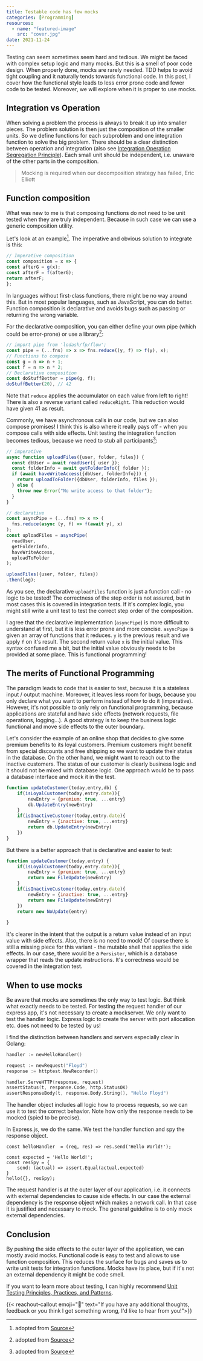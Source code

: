 ```yaml
---
title: Testable code has few mocks
categories: [Programming]
resources:
  - name: "featured-image"
    src: "cover.jpg"
date: 2021-11-24
---
```


Testing can seem sometimes seem hard and tedious. We might be faced with complex setup logic and many mocks. But this is a smell of poor code design. When properly done, mocks are rarely needed. TDD helps to avoid tight coupling and it naturally tends towards functional code. In this post, I cover how the functional style leads to less error prone code and fewer code to be tested. Moreover, we will explore when it is proper to use mocks.

## Integration vs Operation
When solving a problem the process is always to break it up into smaller pieces. The problem solution is then just the composition of the smaller units. So we define functions for each subproblem and one integration function to solve the big problem. There should be a clear distinction between operation and integration (also see [Integration Operation Segregation Principle](https://clean-code-developer.com/grades/grade-1-red/#Integration_Operation_Segregation_Principle_IOSP)).
Each small unit should be independent, i.e. unaware of the other parts in the composition.
> Mocking is required when our decomposition strategy has failed, Eric Elliott


## Function composition
What was new to me is that composing functions do not need to be unit tested when they are truly independent. Because in such case we can use a generic composition utility.

Let's look at an example[^1]. The imperative and obvious solution to integrate is this:

[^1]: adopted from [Source](https://medium.com/javascript-scene/mocking-is-a-code-smell-944a70c90a6a)
```js
// Imperative composition  
const composition = x => {  
const afterG = g(x);  
const afterF = f(afterG);  
return afterF;  
};
```

In languages without first-class functions, there might be no way around this. But in most popular languages, such as JavaScript, you can do better. Function composition is declarative and avoids bugs such as passing or returning the wrong variable.

For the declarative composition, you can either define your own pipe (which could be error-prone) or use a library[^1]:
```js
// import pipe from 'lodash/fp/flow';  
const pipe = (...fns) => x => fns.reduce((y, f) => f(y), x);
// Functions to compose  
const g = n => n + 1;  
const f = n => n * 2;
// Declarative composition  
const doStuffBetter = pipe(g, f);
doStuffBetter(20), // 42
```
Note that `reduce` applies the accumulator on each value from left to right! There is also a reverse variant called `reduceRight`. This reduction would have given 41 as result.

Commonly, we have asynchronous calls in our code, but we can also compose promises! I think this is also where it really pays off - when you compose calls with side effects. Unit testing the integration function becomes tedious, because we need to stub all participants[^1]:
```js  
// imperative
async function uploadFiles({user, folder, files}) {  
  const dbUser = await readUser({ user });  
  const folderInfo = await getFolderInfo({ folder });  
  if (await haveWriteAccess({dbUser, folderInfo})) {  
    return uploadToFolder({dbUser, folderInfo, files });  
  } else {  
    throw new Error("No write access to that folder");  
  }  
}

// declarative
const asyncPipe = (...fns) => x => (  
  fns.reduce(async (y, f) => f(await y), x)  
);
const uploadFiles = asyncPipe(  
  readUser,  
  getFolderInfo,  
  haveWriteAccess,  
  uploadToFolder  
);

uploadFiles({user, folder, files})  
.then(log);

```
As you see, the declarative `uploadFiles` function is just a function call - no logic to be tested! The correctness of the step order is not assured, but in most cases this is covered in integration tests. If it's complex logic, you might still write a unit test to test the correct step order of the composition.

I agree that the declarative implementation (`asyncPipe`) is more difficult to understand at first, but it is less error prone and more concise.  `asyncPipe` is given an array of functions that it reduces. `y` is the previous result and we apply `f` on it's result. The second return value `x` is the initial value. This syntax confused me a bit, but the initial value obviously needs to be provided at some place. This is functional programming!

## The merits of Functional Programming
The paradigm leads to code that is easier to test, because it is a stateless input / output machine. Moreover, it leaves less room for bugs, because you only declare what you want to perform instead of how to do it (imperative). However, it's not possible to only rely on functional programming, because applications are stateful and have side effects (network requests, file operations, logging...).
A good strategy is to keep the business logic functional and move side effects to the outer boundary.

Let's consider the example of an online shop that decides to give some premium benefits to its loyal customers. Premium customers might benefit from special discounts and free shipping so we want to update their status in the database.
On the other hand, we might want to reach out to the inactive customers. The status of our customer is clearly business logic and it should not be mixed with database logic.
One approach would be to pass a database interface and mock it in the test.
```js
function updateCustomer(today,entry,db) {
	if(isLoyalCustomer(today,entry.date)){
		newEntry = {premium: true, ...entry}
		db.UpdateEntry(newEntry)
	}
	if(isInactiveCustomer(today,entry.date){
		newEntry = {inactive: true, ...entry}
		return db.UpdateEntry(newEntry)
	})
}
```

But there is a better approach that is declarative and easier to test:

```js 
function updateCustomer(today,entry) {
	if(isLoyalCustomer(today,entry.date)){
		newEntry = {premium: true, ...entry}
		return new FileUpdate(newEntry)
	}
	if(isInactiveCustomer(today,entry.date){
		newEntry = {inactive: true, ...entry}
		return new FileUpdate(newEntry)
	})
	return new NoUpdate(entry)
	
}
```
It's clearer in the intent that the output is a return value instead of an input value with side effects. Also, there is no need to mock!
Of course there is still a missing piece for this variant - the mutable shell that applies the side effects.
In our case, there would be a `Persister`, which is a database wrapper that reads the update instructions. It's correctness would be covered in the integration test.

## When to use mocks
Be aware that mocks are sometimes the only way to test logic. But think what exactly needs to be tested. For testing the request handler of our express app, it's not necessary to create a mockserver. We only want to test the handler logic. Express logic to create the server with port allocation etc. does not need to be tested by us!

I find the distinction between handlers and servers especially clear in Golang:
```go
handler := newHelloHandler()

request := newRequest("Floyd")
response := httptest.NewRecorder()

handler.ServeHTTP(response, request)
assertStatus(t, response.Code, http.StatusOK)
assertResponseBody(t, response.Body.String(), "Hello Floyd")
```
The handler object includes all logic how to process requests, so we can use it to test the correct behavior.  Note how only the response needs to be mocked (spied to be precise).

In Express.js, we do the same. We test the handler function and spy the response object.
```
const helloHandler  = (req, res) => res.send('Hello World!');

const expected = 'Hello World!';
const resSpy = {
	send: (actual) => assert.Equal(actual,expected)
}
hello({}, resSpy);
```
The request handler is at the outer layer of our application, i.e. it connects with external dependencies to cause side effects. In our case the external dependency is the response object which makes a network call. In that case it is justified and necessary to mock. The general guideline is to only mock external dependencies.

## Conclusion
By pushing the side effects to the outer layer of the application, we can mostly avoid mocks. Functional code is easy to test and allows to use function composition. This reduces the surface for bugs and saves us to write unit tests for integration functions. 
Mocks have its place, but if it's not an external dependency it might be code smell.

If you want to learn more about testing, I can highly recommend [Unit Testing Principles, Practices, and Patterns](https://www.manning.com/books/unit-testing).

{{< reachout-callout emoji="💙" text="If you have any additional thoughts, feedback or you think I got something wrong, I'd like to hear from you!">}}


